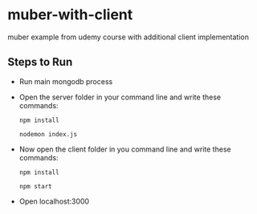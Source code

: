 # muber-with-client
muber example from udemy course with additional client implementation

## Steps to Run
* Run main mongodb process
* Open the server folder in your command line and write these commands:

  `npm install`  

  `nodemon index.js`
* Now open the client folder in you command line and write these commands:

  `npm install` 

  `npm start`
* Open localhost:3000
